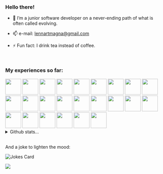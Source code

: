 
### Hello there!                            


- 🌱 I’m a junior software developer on a never-ending path of what is often called evolving.

- 📫 e-mail: lennartmagna@gmail.com

- ⚡ Fun fact: I drink tea instead of coffee.

<br>

### My experiences so far:

<span>
 <img src="https://cdn.jsdelivr.net/gh/devicons/devicon/icons/java/java-original-wordmark.svg" height="50px" />
<img src="https://cdn.jsdelivr.net/gh/devicons/devicon/icons/python/python-original-wordmark.svg" height="50px" />
<img src="https://cdn.jsdelivr.net/gh/devicons/devicon/icons/php/php-original.svg" height="50px"/>
<img src="https://cdn.jsdelivr.net/gh/devicons/devicon/icons/javascript/javascript-original.svg" height="50px" /> 
<img src="https://cdn.jsdelivr.net/gh/devicons/devicon/icons/typescript/typescript-original.svg" height="50px" />
<img src="https://cdn.jsdelivr.net/gh/devicons/devicon/icons/csharp/csharp-original.svg" height="50px" />
<img src="https://cdn.jsdelivr.net/gh/devicons/devicon/icons/angularjs/angularjs-original.svg" height="50px" /> 
<img src="https://cdn.jsdelivr.net/gh/devicons/devicon/icons/laravel/laravel-plain-wordmark.svg" height="50px" />
<img src="https://cdn.jsdelivr.net/gh/devicons/devicon/icons/html5/html5-original-wordmark.svg" height="50px" />
<img src="https://cdn.jsdelivr.net/gh/devicons/devicon/icons/css3/css3-original-wordmark.svg" height="50px" />
<img src="https://cdn.jsdelivr.net/gh/devicons/devicon/icons/postgresql/postgresql-original-wordmark.svg" height="50px" />
<img src="https://cdn.jsdelivr.net/gh/devicons/devicon/icons/mysql/mysql-original-wordmark.svg" height="50px" />
<img src="https://cdn.jsdelivr.net/gh/devicons/devicon/icons/gradle/gradle-plain.svg" height="50px" />
<img src="https://cdn.jsdelivr.net/gh/devicons/devicon/icons/spring/spring-original-wordmark.svg" height="50px" />
<img src="https://cdn.jsdelivr.net/gh/devicons/devicon/icons/linux/linux-original.svg" height="50px" />
<img src="https://cdn.jsdelivr.net/gh/devicons/devicon/icons/docker/docker-original-wordmark.svg" height="50px" />
<img src="https://cdn.jsdelivr.net/gh/devicons/devicon/icons/webpack/webpack-original.svg" height="50px" />
<img src="https://cdn.jsdelivr.net/gh/devicons/devicon/icons/bootstrap/bootstrap-original-wordmark.svg" height="50px" /> 
<img src="https://cdn.jsdelivr.net/gh/devicons/devicon/icons/git/git-original-wordmark.svg" height="50px" />
<img src="https://cdn.jsdelivr.net/gh/devicons/devicon/icons/ionic/ionic-original.svg" height="50px" />
<img src="https://cdn.jsdelivr.net/gh/devicons/devicon/icons/vscode/vscode-original.svg" height="50px" />
<img src="https://cdn.jsdelivr.net/gh/devicons/devicon/icons/intellij/intellij-original.svg" height="50px" />
<img src="https://cdn.jsdelivr.net/gh/devicons/devicon/icons/gimp/gimp-original.svg" height="50px" /> 
<img src="https://cdn.jsdelivr.net/gh/devicons/devicon/icons/jira/jira-original-wordmark.svg" height="50px" />          
</span>

<br>

<details>
  <summary>Github stats...</summary>
  <img src="https://github-readme-stats.vercel.app/api?username=LenSuur&show_icons=true&count_private=true&theme=dark" />
</details>

<br>

 And a joke to lighten the mood:

<!-- Markdown -->

![Jokes Card](https://readme-jokes.vercel.app/api)

![](https://komarev.com/ghpvc/?username=LenSuur&color=orange)
 
